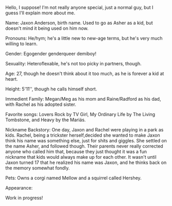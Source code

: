 Hello, I suppose! I'm not really anyone special, just a normal guy, but I guess I'll explain more about me.



Name: Jaxon Anderson, birth name. Used to go as Asher as a kid, but doesn't mind it being used on him now.

Pronouns: He/hym; he's a little new to new-age terms, but he's very much willing to learn.

Gender: Egogender genderqueer demiboy!

Sexuality: Heteroflexable, he's not too picky in partners, though.

Age: 27, though he doesn't think about it too much, as he is forever a kid at heart.

Height: 5'11'', though he calls himself short.

Immedient Family: Megan/Meg as his mom and Raine/Radford as his dad, with Rachel as his adopted sister.

Favorite songs: Lovers Rock by TV Girl, My Ordinary Life by The Living Tombstone, and Heavy by the Mariás.

Nickname Backstory: One day, Jaxon and Rachel were playing in a park as kids. Rachel, being a trickster herself,decided she wanted to make Jaxon think his name was something else, just for shits and giggles. She settled on the name Asher, and followed though. Their parents never really corrected anyone who called him that, because they just thought it was a fun nickname that kids would always make up for each other. It wasn't until Jaxon turned 17 that he realized his name was Jaxon, and he thinks back on the memory somewhat fondly.

Pets: Owns a corgi named Mellow and a squirrel called Hershey.

Appearance: 

Work in progress!